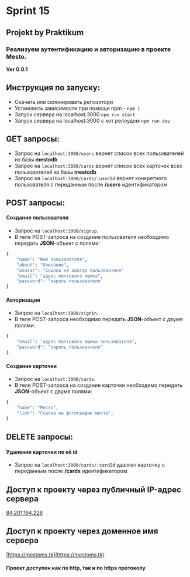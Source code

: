 # Sprint 15

## Projekt by Praktikum 

### Реализуем аутентификацию и авторизацию в проекте Mesto.

**Ver 0.0.1**

## Инструкция по запуску:
- Скачать или склонировать репозитори
- Установить зависимости при помощи npm - `npm i`
- Запуск сервера на localhost:3000 `npm run start`
- Запуск сервера на localhost:3000 с хот релоудом `npm run dev`

## GET запросы:
- Запрос на `localhost:3000/users` вернет список всех пользователей из базы **mestodb**
- Запрос на `localhost:3000/cards` вернет список всех карточек всех пользователей из базы **mestodb**
- Запрос на `localhost:3000/cards/:userId` вернет конкретного пользователя с переданным после **/users** идентификатором

## POST запросы:
#### Создание пользователя
- Запрос на `localhost:3000/signup`.
- В теле POST-запроса на создание пользователя необходимо передать **JSON**-объект с полями:
```sh
{   
    "name": "Имя пользователя",
    "about": "Описание",
    "avatar": "Ссылка на аватар пользователя"
    "email": "адрес почтового ящика",
    "password": "пароль пользователя" 
}
```
#### Авторизация

- Запрос на `localhost:3000/signin`.
- В теле POST-запроса необходимо передать **JSON**-объект с двумя полями:
```sh
{
    "email": "адрес почтового ящика пользователя",
    "password": "пароль пользователя"
}
```
####  Создание карточки
- Запрос на `localhost:3000/cards`.
- В теле POST-запроса на создание карточки необходимо передать **JSON**-объект с двумя полями:
```sh
{
    "name": "Место",
    "link": "Ссылка на фотографию места",
}
```
## DELETE запросы:
#### Удаление карточки по её id
- Запрос на `localhost:3000/cards/:cardId` удаляет карточку с переданным после **/cards** идентификатором

## Доступ к проекту через публичный IP-адрес сервера 
[84.201.164.226](http://84.201.164.226/)

## Доступ к проекту через доменное имя сервера
[https://mestoms.tk](https://mestoms.tk)

#### Проект доступен как по http, так и по https протоколу
